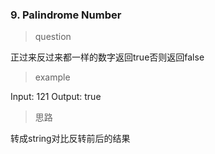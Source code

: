 ### 9. Palindrome Number
> question

正过来反过来都一样的数字返回true否则返回false

> example

Input: 121 Output: true

> 思路

转成string对比反转前后的结果
